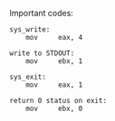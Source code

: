 Important codes:

    sys_write:
        mov     eax, 4
    
    write to STDOUT:
        mov     ebx, 1
    
    sys_exit:
        mov     eax, 1
    
    return 0 status on exit:
        mov     ebx, 0
